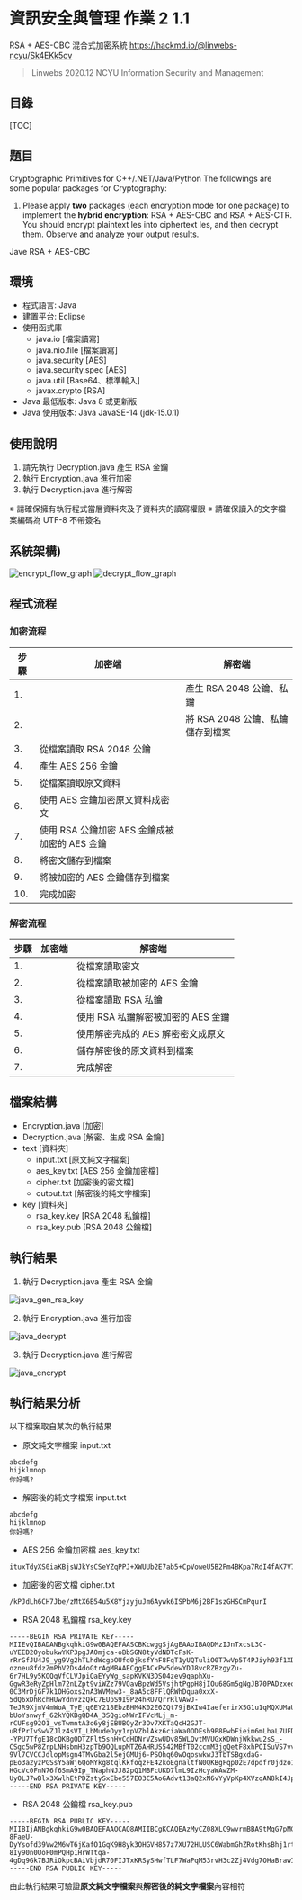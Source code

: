 # 資訊安全與管理 作業 2 1.1
RSA + AES-CBC 混合式加密系統
https://hackmd.io/@linwebs-ncyu/Sk4EKk5ov

> Linwebs 2020.12
> NCYU Information Security and Management

## 目錄
[TOC]

## 題目
Cryptographic Primitives for C++/.NET/Java/Python
The followings are some popular packages for Cryptography:

1. Please apply **two** packages (each encryption mode for one package) to implement the **hybrid encryption**: RSA + AES-CBC and RSA + AES-CTR. You should encrypt plaintext les into ciphertext les, and then decrypt them. Observe and analyze your output results.

Jave RSA + AES-CBC

## 環境
* 程式語言: Java
* 建置平台: Eclipse
* 使用函式庫
	* java.io [檔案讀寫]
	* java.nio.file [檔案讀寫]
	* java.security [AES]
	* java.security.spec [AES]
	* java.util [Base64、標準輸入]
	* javax.crypto [RSA]
* Java 最低版本: Java 8 或更新版
* Java 使用版本: Java JavaSE-14 (jdk-15.0.1)

## 使用說明
1. 請先執行 Decryption.java 產生 RSA 金鑰
2. 執行 Encryption.java 進行加密
3. 執行 Decryption.java 進行解密

※ 請確保擁有執行程式當層資料夾及子資料夾的讀寫權限
※ 請確保讀入的文字檔案編碼為 UTF-8 不帶簽名

## 系統架構)
![encrypt_flow_graph](https://img.linwebs.tw/ewoce)
![decrypt_flow_graph](https://img.linwebs.tw/clekj)

## 程式流程

### 加密流程
| 步驟 | 加密端 | 解密端 |
| ---- | --- | --- |
| 1. |  | 產生 RSA 2048 公鑰、私鑰 |
| 2. |  | 將 RSA 2048 公鑰、私鑰儲存到檔案 |
| 3. | 從檔案讀取 RSA 2048 公鑰 |  |
| 4. | 產生 AES 256 金鑰 |  |
| 5. | 從檔案讀取原文資料 |  |
| 6. | 使用 AES 金鑰加密原文資料成密文 |  |
| 7. | 使用 RSA 公鑰加密 AES 金鑰成被加密的 AES 金鑰 |  |
| 8. | 將密文儲存到檔案 |  |
| 9. | 將被加密的 AES 金鑰儲存到檔案 |  |
| 10. | 完成加密 |  |

### 解密流程
| 步驟 | 加密端 | 解密端 |
| ---- | --- | --- |
| 1. |  | 從檔案讀取密文 |
| 2. |  | 從檔案讀取被加密的 AES 金鑰 |
| 3. |  | 從檔案讀取 RSA 私鑰 |
| 4. |  | 使用 RSA 私鑰解密被加密的 AES 金鑰 |
| 5. |  | 使用解密完成的 AES 解密密文成原文 |
| 6. |  | 儲存解密後的原文資料到檔案 |
| 7. |  | 完成解密 |

## 檔案結構
* Encryption.java [加密]
* Decryption.java [解密、生成 RSA 金鑰]
* text [資料夾]
	* input.txt [原文純文字檔案]
	* aes_key.txt [AES 256 金鑰加密檔]
	* cipher.txt [加密後的密文檔]
	* output.txt [解密後的純文字檔案]
* key [資料夾]
	* rsa_key.key [RSA 2048 私鑰檔]
	* rsa_key.pub [RSA 2048 公鑰檔]

## 執行結果
1. 執行 Decryption.java 產生 RSA 金鑰

![java_gen_rsa_key](https://img.linwebs.tw/uucds)

2. 執行 Encryption.java 進行加密

![java_decrypt](https://img.linwebs.tw/lagnk)

3. 執行 Decryption.java 進行解密

![java_encrypt](https://img.linwebs.tw/oakbg)

## 執行結果分析
以下檔案取自某次的執行結果

* 原文純文字檔案 input.txt
```
abcdefg
hijklmnop
你好嗎?
```

* 解密後的純文字檔案 input.txt
```
abcdefg
hijklmnop
你好嗎?
```

* AES 256 金鑰加密檔 aes_key.txt
```
ituxTdyXS0iaKBjsWJkYsCSeYZqPPJ+XWUUb2E7ab5+CpVoweU5B2Pm4BKpa7RdI4fAK7V7tPfEVkYRQbq5N969kHc26R6/2JHK8DKFKGxpAlhHfsZivjdBFsgOMCCEn4KArMXsU6J0FdNgUqZcJi+3ZQBVc+XTk7Pyk8NnaHbfksA8Be1LP1Rw7U12vW68Rbidz5P9GJ7zeKPUSLrpUcMop25nOTS188V+np1OAK9NsN0HOyB7kP5wlvbE8+K1ef7d9FFbDWN05t8lAW2cUrLB7PDKzKWG0YYo3hlj0qa6NkEX0ZxTRrMdmjN4ugnMfuW17vP9PUR+hX2whUzitIw==
```

* 加密後的密文檔 cipher.txt
```
/kPJdLh6CH7Jbe/zMtX6B54u5X8YjzyjuJm6Aywk6ISPbM6j2BF1szGHSCmPqurI
```

* RSA 2048 私鑰檔 rsa_key.key
```
-----BEGIN RSA PRIVATE KEY-----
MIIEvQIBADANBgkqhkiG9w0BAQEFAASCBKcwggSjAgEAAoIBAQDMzIJnTxcsL3C-uYEED20yobukwYKP3pgJA0mjca-oBbSGN8tyVdNDTcFsK-rRrGfJU4J9_yg9Vg2hTLhdWcgpOUfd0jksfYnF8FqT1yUQTuliO0T7wVp5T4PJiyh93f1XDYzrBPqMpp87Uaor0fzKTc4cZUfznvPtdTvYctRILpZpuYaFlGi0qGwGGPWu1qnOawoQ850xX0W3n2w2oF2xP8EEqQnwn1BZdR56I27SfDVUn8h201osT7wjL3SfRSgXSY9AenUetZO2pr7iAOr0aTsElGI6SlwECJVuN1HvQUglPEpFLJIfB9MsXtZo-ozneu8fdzZmPhV2Ds4doGtrAgMBAAECggEACxPw5dewYDJ8vcRZBzgyZu-6r7HL9y5KOQqVfCLVJpiQaEYyWg_sapKVKN3DSO4zev9qaphXu-GgwR3eRyZpHlm72nLZpt9viWZz79VOavBpzWd5VsjhtPgpH8jIOu68Gm5gNgJB70PADzxeoRotu1-0C3MrDjGF7k1OHGoxs2nA3WVMew3-_8aA5c8FFlQRWhDqua0xxX-5dQ6xDhRchHUwYdnvzzQkC7EUpS9I9Pz4hRU7QrrRlVAwJ-TeJR9XjmV4mWoA_TyEjq6EY218EbzBHM4K02E6ZQt79jBXIw4IaeferirX5G1u1qMQXUMaU9vQ_l-bUoYsnwyf_62kYQKBgQD4A_3SQgioNWrIFVcMLj_m-rCUFsg92O1_vsTwmntA3o6y8jEBUBQyZr3Ov7XKTaQcH2GJT-uRfPrIvSwVZJlz4sVI_LbMudeOyy1rpVZblAkz6ciaWa0ODEsh9P8EwbFieim6mLhaL7UFDDMOH_aljJfFn680--YPU7TfgE18cQKBgQDTZFlt5snHvCdHDNrVZswUDv85WLQvtMVUGxKDWnjWkkwu2sS_-CSgc5wP8ZrpLNHsbmH3zpTb9OQLupMTZ6AHRUS542MBfT02ccmM3jgQetF8xhPOISuVS7vvIM7F0dZqsQu7EmIEIzjca0fyJWE7_jnUfTXdlm5T5JcYHazDmwKBgQCZSwZIPe5R4WpVrvL1oWR35Hzdm1M6_uiUq5nYSPNjfevfaNinQhKpsF0i-9Vl7CVCCJdlopMsgn4TMvGba2l5ejGMUj6-PSOhq60wOqoswkwJ3TbTSBgxdaG-pEo3a2yzPGSsY5aWj6QoMYkg8tqlKkfoqzFE42koEgnaltfN0QKBgFqp02E7dpdfr0jdzo1wRV7k_7nMvZsoYOmtoscLaoA8xsfhtDjRaIQYkXqVGOeg_Xf177akt1uPMK-HGcVc0FnN76f6SmA9Ip_TNaphNJJ82pQ1MBFcUKD7lmL9IzHcyaWAwZM-UyOLJ7wBlx3XwlhEtPDZstySxEbe557EO3C5AoGAdvt13aQ2xN6vYyVpKp4XVzqAN8kI4JpuWkKbv1_ZjQNYlcCifb19PaVziVho5QxeR1EwKsze2yCdJRrkHfeRCYBWeojQs3cVpKV2XxGB1AXRkpnCymZdDy5GQyURSXRgXYLXBiJhpdh_Zxt_IAn13wgZ_1iX_KicWL7ftkXzr1w=
-----END RSA PRIVATE KEY-----

```

* RSA 2048 公鑰檔 rsa_key.pub
```
-----BEGIN RSA PUBLIC KEY-----
MIIBIjANBgkqhkiG9w0BAQEFAAOCAQ8AMIIBCgKCAQEAzMyCZ08XLC9wvrmBBA9tMqG7pMGCj96YCQNJo3GvqAW0hjfLclXTQ03BbCvq0axnyVOCff8oPVYNoUy4XVnIKTlH3dI5LH2JxfBak9clEE7pYjtE-8FaeU-DyYsofd39Vw2M6wT6jKafO1GqK9H8yk3OHGVH857z7XU72HLUSC6WabmGhZRotKhsBhj1rtapzmsKEPOdMV9Ft59sNqBdsT_BBKkJ8J9QWXUeeiNu0nw1VJ_IdtNaLE-8Iy90n0UoF0mPQHp1HrWTtqa-4gDq9Gk7BJRiOkpcBAiVbjdR70FIJTxKRSySHwfTLF7WaPqM53rvH3c2Zj4Vdg7OHaBrawIDAQAB
-----END RSA PUBLIC KEY-----

```

由此執行結果可驗證**原文純文字檔案**與**解密後的純文字檔案**內容相符

